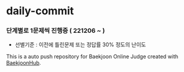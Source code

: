 # daily-commit    

### 단계별로 1문제씩 진행중 ( 221206 ~ ) 
- 선별기준 : 이전에 틀린문제 또는 정답률 30% 정도의 난이도

This is a auto push repository for Baekjoon Online Judge created with [BaekjoonHub](https://github.com/BaekjoonHub/BaekjoonHub).

